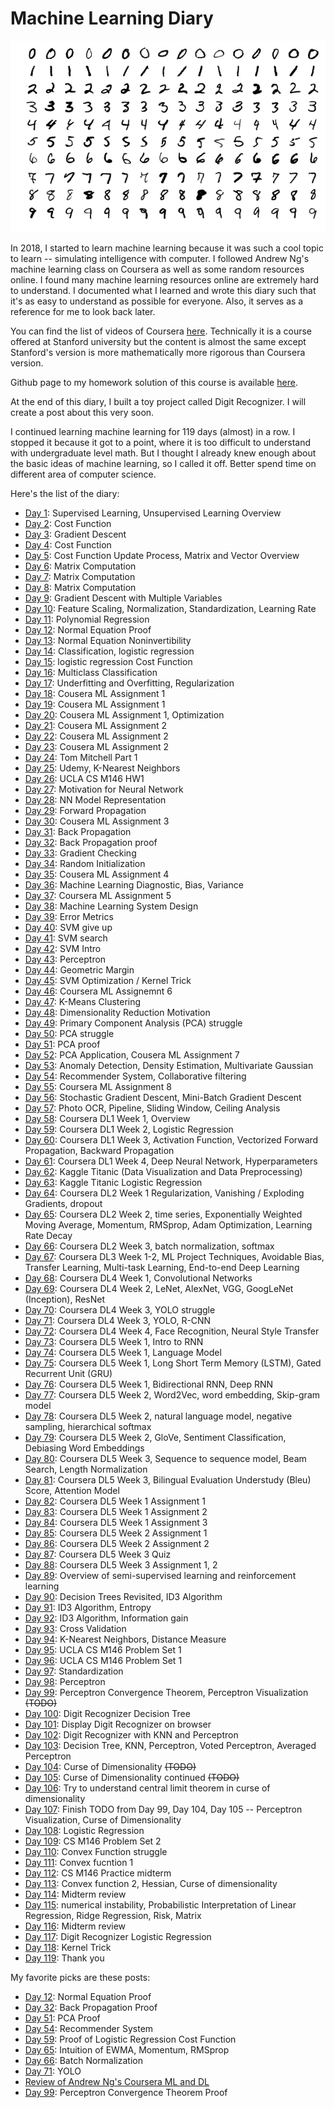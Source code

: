 # Machine Learning Diary

![mld](https://github.com/ioneone/ioneone.github.io/blob/develop/src/markdowns/machine-learning-diary/mld.png?raw=true)

In 2018, I started to learn machine learning because it was
such a cool topic to learn -- simulating intelligence with 
computer. I followed Andrew Ng's machine learning class on 
Coursera as well as some random resources online. I found 
many machine learning resources online are extremely hard 
to understand. I documented what I learned and wrote this 
diary such that it's as easy to understand as possible for 
everyone. Also, it serves as a reference for me to look 
back later.

You can find the list of videos of Coursera <a href="https://www.youtube.com/watch?v=UzxYlbK2c7E&list=PLA89DCFA6ADACE599">here</a>.
Technically it is a course offered at Stanford university 
but the content is almost the same except Stanford's version
is more mathematically more rigorous than Coursera version.

Github page to my homework solution of this course is available
<a href="https://github.com/ioneone/Coursera-Machine-Learning">here</a>.

At the end of this diary, I built a toy project called
Digit Recognizer. I will create a post about this very
soon.

I continued learning machine learning for 119 days (almost) in a row.
I stopped it because it got to a point, where it is too
difficult to understand with undergraduate level math.
But I thought I already knew enough about the basic
ideas of machine learning, so I called it off. Better 
spend time on different area of computer science.

Here's the list of the diary:
<ul>
<li><a href="https://medium.com/@ionejunhong/my-machine-learning-daiary-day-1-cb922e86ea42">Day 1</a>: Supervised Learning, Unsupervised Learning Overview</li>
<li><a href="https://medium.com/@ionejunhong/my-machine-learning-daiary-day-2-c972c3960e9f">Day 2</a>: Cost Function</li>
<li><a href="https://medium.com/@ionejunhong/my-machine-learning-daiary-day-3-874414becf20">Day 3</a>: Gradient Descent</li>
<li><a href="https://medium.com/@ionejunhong/my-machine-learning-daiary-day-4-e8b4eb02e7f8">Day 4</a>: Cost Function</li>
<li><a href="https://medium.com/@ionejunhong/my-machine-learning-daiary-day-5-5d9439bcb190">Day 5</a>: Cost Function Update Process, Matrix and Vector Overview</li>
<li><a href="https://medium.com/@ionejunhong/my-machine-learning-daiary-day-6-2f109d47c1dc">Day 6</a>: Matrix Computation</li>
<li><a href="https://medium.com/@ionejunhong/my-machine-learning-daiary-day-7-21dcae9ace8e">Day 7</a>: Matrix Computation</li>
<li><a href="https://medium.com/@ionejunhong/my-machine-learning-daiary-day-8-42ea360c0825">Day 8</a>: Matrix Computation</li>
<li><a href="https://medium.com/@ionejunhong/my-machine-learning-daiary-day-9-bf55c35d3aff">Day 9</a>: Gradient Descent with Multiple Variables</li>
<li><a href="https://medium.com/@ionejunhong/my-machine-learning-daiary-day-10-fcb1393400a1">Day 10</a>: Feature Scaling, Normalization, Standardization, Learning Rate</li>
<li><a href="https://medium.com/@ionejunhong/my-machine-learning-daiary-day-11-d32f79afdb16">Day 11</a>: Polynomial Regression</li>
<li><a href="https://medium.com/@ionejunhong/my-machine-learning-daiary-day-12-cf604d2a18">Day 12</a>: Normal Equation Proof</li>
<li><a href="https://medium.com/@ionejunhong/my-machine-learning-daiary-day-13-1944a46cad05">Day 13</a>: Normal Equation Noninvertibility</li>
<li><a href="https://medium.com/@ionejunhong/my-machine-learning-daiary-day-14-6cc611baa723">Day 14</a>: Classification, logistic regression</li>
<li><a href="https://medium.com/@ionejunhong/my-machine-learning-daiary-day-15-a34a20db61e">Day 15</a>: logistic regression Cost Function</li>
<li><a href="https://medium.com/@ionejunhong/my-machine-learning-daiary-day-16-d722be348eb4">Day 16</a>: Multiclass Classification</li>
<li><a href="https://medium.com/@ionejunhong/my-machine-learning-daiary-day-17-b2f2d5c12120">Day 17</a>: Underfitting and Overfitting, Regularization</li>
<li><a href="https://medium.com/@ionejunhong/my-machine-learning-daiary-day-18-88c166f6340c">Day 18</a>: Cousera ML Assignment 1</li>
<li><a href="https://medium.com/@ionejunhong/my-machine-learning-daiary-day-19-f30840cab5d9">Day 19</a>: Cousera ML Assignment 1</li>
<li><a href="https://medium.com/@ionejunhong/my-machine-learning-daiary-day-20-1ea66f42710c">Day 20</a>: Cousera ML Assignment 1, Optimization</li>
<li><a href="https://medium.com/@ionejunhong/my-machine-learning-daiary-day-21-ffc88c25ba99">Day 21</a>: Cousera ML Assignment 2</li>
<li><a href="https://medium.com/@ionejunhong/my-machine-learning-daiary-day-22-44749bd7b121">Day 22</a>: Cousera ML Assignment 2</li>
<li><a href="https://medium.com/@ionejunhong/my-machine-learning-daiary-day-23-bf2beda44005">Day 23</a>: Cousera ML Assignment 2</li>
<li><a href="https://medium.com/@ionejunhong/my-machine-learning-daiary-day-24-a527fc78514e">Day 24</a>: Tom Mitchell Part 1</li>
<li><a href="https://medium.com/@ionejunhong/my-machine-learning-daiary-day-25-f44f051269d3">Day 25</a>: Udemy, K-Nearest Neighbors</li>
<li><a href="https://medium.com/@ionejunhong/my-machine-learning-daiary-day-26-3c602548c27d">Day 26</a>: UCLA CS M146 HW1</li>
<li><a href="https://medium.com/@ionejunhong/my-machine-learning-daiary-day-27-6bcc72b02974">Day 27</a>: Motivation for Neural Network</li>
<li><a href="https://medium.com/@ionejunhong/my-machine-learning-daiary-day-28-d8e3397d6bcd">Day 28</a>: NN Model Representation</li>
<li><a href="https://medium.com/@ionejunhong/my-machine-learning-daiary-day-29-2bc130f41e71">Day 29</a>: Forward Propagation</li>
<li><a href="https://medium.com/@ionejunhong/my-machine-learning-daiary-day-30-74ac50e46b27">Day 30</a>: Cousera ML Assignment 3</li>
<li><a href="https://medium.com/@ionejunhong/my-machine-learning-daiary-day-31-85d7a1ab87d5">Day 31</a>: Back Propagation</li>
<li><a href="https://medium.com/@ionejunhong/my-machine-learning-daiary-day-32-cfff8d3ad916">Day 32</a>: Back Propagation proof</li>
<li><a href="https://medium.com/@ionejunhong/my-machine-learning-daiary-day-33-b71e25a3ac49">Day 33</a>: Gradient Checking</li>
<li><a href="https://medium.com/@ionejunhong/my-machine-learning-daiary-day-34-295b7e54ce2b">Day 34</a>: Random Initialization</li>
<li><a href="https://medium.com/@ionejunhong/my-machine-learning-daiary-day-35-5a8bd04de386">Day 35</a>: Cousera ML Assignment 4</li>
<li><a href="https://medium.com/@ionejunhong/my-machine-learning-daiary-day-36-2df42b37ab56">Day 36</a>: Machine Learning Diagnostic, Bias, Variance</li>
<li><a href="https://medium.com/@ionejunhong/my-machine-learning-daiary-day-37-2ddff4b88c8a">Day 37</a>: Coursera ML Assignment 5</li>
<li><a href="https://medium.com/@ionejunhong/my-machine-learning-daiary-day-38-4fc82ae60e76">Day 38</a>: Machine Learning System Design</li>
<li><a href="https://medium.com/@ionejunhong/my-machine-learning-daiary-day-39-165b8837aeed">Day 39</a>: Error Metrics</li>
<li><a href="https://medium.com/@ionejunhong/my-machine-learning-daiary-day-40-4be0688f4101">Day 40</a>: SVM give up</li>
<li><a href="https://medium.com/@ionejunhong/my-machine-learning-daiary-day-41-2e572bf2e4ce">Day 41</a>: SVM search</li>
<li><a href="https://medium.com/@ionejunhong/my-machine-learning-daiary-day-42-ccd9a9b40939">Day 42</a>: SVM Intro</li>
<li><a href="https://medium.com/@ionejunhong/my-machine-learning-daiary-day-43-f5f82c58a933">Day 43</a>: Perceptron</li>
<li><a href="https://medium.com/@ionejunhong/my-machine-learning-daiary-day-44-d403969c3c1f">Day 44</a>: Geometric Margin</li>
<li><a href="https://medium.com/@ionejunhong/my-machine-learning-daiary-day-45-d79ea1eb9b40">Day 45</a>: SVM Optimization / Kernel Trick</li>
<li><a href="https://medium.com/@ionejunhong/my-machine-learning-daiary-day-46-550b4d84c42a">Day 46</a>: Coursera ML Assignemnt 6</li>
<li><a href="https://medium.com/@ionejunhong/my-machine-learning-diary-day-47-995678cfd395">Day 47</a>: K-Means Clustering</li>
<li><a href="https://medium.com/@ionejunhong/my-machine-learning-diary-day-48-b182492ec8b7">Day 48</a>: Dimensionality Reduction Motivation</li>
<li><a href="https://medium.com/@ionejunhong/my-machine-learning-diary-day-49-cec3b5e73e56">Day 49</a>: Primary Component Analysis (PCA) struggle</li>
<li><a href="https://medium.com/@ionejunhong/my-machine-learning-diary-day-50-cd87ffc6f201">Day 50</a>: PCA struggle</li>
<li><a href="https://medium.com/@ionejunhong/my-machine-learning-diary-day-51-835fff858bd8">Day 51</a>: PCA proof</li>
<li><a href="https://medium.com/@ionejunhong/my-machine-learning-diary-day-52-30446a55ab82">Day 52</a>: PCA Application, Cousera ML Assignment 7</li>
<li><a href="https://medium.com/@ionejunhong/my-machine-learning-diary-day-53-cd9768e47d7b">Day 53</a>: Anomaly Detection, Density Estimation, Multivariate Gaussian</li>
<li><a href="https://medium.com/@ionejunhong/my-machine-learning-diary-day-54-15a18bf45b58">Day 54</a>: Recommender System, Collaborative filtering</li>
<li><a href="https://medium.com/@ionejunhong/my-machine-learning-diary-day-55-8d92ee9f5b76">Day 55</a>: Coursera ML Assignment 8</li>
<li><a href="https://medium.com/@ionejunhong/my-machine-learning-diary-day-56-db357d847356">Day 56</a>: Stochastic Gradient Descent, Mini-Batch Gradient Descent</li>
<li><a href="https://medium.com/@ionejunhong/my-machine-learning-diary-day-57-d649e20b596a">Day 57</a>: Photo OCR, Pipeline, Sliding Window, Ceiling Analysis</li>
<li><a href="https://medium.com/@ionejunhong/my-machine-learning-diary-day-58-e2de1016cda0">Day 58</a>: Coursera DL1 Week 1, Overview</li>
<li><a href="https://medium.com/@ionejunhong/my-machine-learning-diary-day-59-254e338f5625">Day 59</a>: Coursera DL1 Week 2, Logistic Regression</li>
<li><a href="https://medium.com/@ionejunhong/my-machine-learning-diary-day-60-b522c410ada8">Day 60</a>: Coursera DL1 Week 3, Activation Function, Vectorized Forward Propagation, Backward Propagation</li>
<li><a href="https://medium.com/@ionejunhong/my-machine-learning-diary-day-61-6e4fa7fb9b38">Day 61</a>: Coursera DL1 Week 4, Deep Neural Network, Hyperparameters</li>
<li><a href="https://medium.com/@ionejunhong/my-machine-learning-diary-day-62-6b9f94ac8dbe">Day 62</a>: Kaggle Titanic (Data Visualization and Data Preprocessing)</li>
<li><a href="https://medium.com/@ionejunhong/my-machine-learning-diary-day-63-5d343c8d3106">Day 63</a>: Kaggle Titanic Logistic Regression</li>
<li><a href="https://medium.com/@ionejunhong/my-machine-learning-diary-day-64-6aef0d4723ee">Day 64</a>: Coursera DL2 Week 1 Regularization, Vanishing / Exploding Gradients, dropout</li>
<li><a href="https://medium.com/@ionejunhong/my-machine-learning-diary-day-65-4b4fabe38ccd">Day 65</a>: Coursera DL2 Week 2, time series, Exponentially Weighted Moving Average, Momentum, RMSprop, Adam Optimization, Learning Rate Decay</li>
<li><a href="https://medium.com/@ionejunhong/my-machine-learning-diary-day-66-41bd486f783e">Day 66</a>: Coursera DL2 Week 3, batch normalization, softmax</li>
<li><a href="https://medium.com/@ionejunhong/my-machine-learning-diary-day-67-ed46e6994c8d">Day 67</a>: Coursera DL3 Week 1-2, ML Project Techniques, Avoidable Bias, Transfer Learning, Multi-task Learning, End-to-end Deep Learning</li>
<li><a href="https://medium.com/@ionejunhong/my-machine-learning-diary-day-68-f025d47e725">Day 68</a>: Coursera DL4 Week 1, Convolutional Networks</li>
<li><a href="https://medium.com/@ionejunhong/my-machine-learning-diary-day-69-b055552c8ee1">Day 69</a>: Coursera DL4 Week 2, LeNet, AlexNet, VGG, GoogLeNet (Inception), ResNet</li>
<li><a href="https://medium.com/@ionejunhong/my-machine-learning-diary-day-70-44d6b4812304">Day 70</a>: Coursera DL4 Week 3, YOLO struggle</li>
<li><a href="https://medium.com/@ionejunhong/my-machine-learning-diary-day-71-24f542f05008">Day 71</a>: Coursera DL4 Week 3, YOLO, R-CNN</li>
<li><a href="https://medium.com/@ionejunhong/my-machine-learning-diary-day-72-19a33c51739e">Day 72</a>: Coursera DL4 Week 4, Face Recognition, Neural Style Transfer</li>
<li><a href="https://medium.com/@ionejunhong/my-machine-learning-diary-day-73-d952eba89c22">Day 73</a>: Coursera DL5 Week 1, Intro to RNN</li>
<li><a href="https://medium.com/@ionejunhong/my-machine-learning-diary-day-74-48195f9e2ee2">Day 74</a>: Coursera DL5 Week 1, Language Model</li>
<li><a href="https://medium.com/@ionejunhong/my-machine-learning-diary-day-75-94e0a1ba2a1d">Day 75</a>: Coursera DL5 Week 1, Long Short Term Memory (LSTM), Gated Recurrent Unit (GRU)</li>
<li><a href="https://medium.com/@ionejunhong/my-machine-learning-diary-day-76-2dae44ecfaab">Day 76</a>: Coursera DL5 Week 1, Bidirectional RNN, Deep RNN</li>
<li><a href="https://medium.com/@ionejunhong/my-machine-learning-diary-day-77-cbdc7421de03">Day 77</a>: Coursera DL5 Week 2, Word2Vec, word embedding, Skip-gram model</li>
<li><a href="https://medium.com/@ionejunhong/my-machine-learning-diary-day-78-c36d602ca9bf">Day 78</a>: Coursera DL5 Week 2, natural language model, negative sampling, hierarchical softmax</li>
<li><a href="https://medium.com/@ionejunhong/my-machine-learning-diary-day-79-f4c7e2473421">Day 79</a>: Coursera DL5 Week 2, GloVe, Sentiment Classification, Debiasing Word Embeddings</li>
<li><a href="https://medium.com/@ionejunhong/my-machine-learning-diary-day-80-8c10d72a8824">Day 80</a>: Coursera DL5 Week 3, Sequence to sequence model, Beam Search, Length Normalization</li>
<li><a href="https://medium.com/@ionejunhong/my-machine-learning-diary-day-81-307677a4882f">Day 81</a>: Coursera DL5 Week 3, Bilingual Evaluation Understudy (Bleu) Score, Attention Model</li>
<li><a href="https://medium.com/@ionejunhong/my-machine-learning-diary-day-82-67cfc7f4302">Day 82</a>: Coursera DL5 Week 1 Assignment 1</li>
<li><a href="https://medium.com/@ionejunhong/my-machine-learning-diary-day-83-aa5c515f6d49">Day 83</a>: Coursera DL5 Week 1 Assignment 2</li>
<li><a href="https://medium.com/@ionejunhong/my-machine-learning-diary-day-84-1936c8d963eb">Day 84</a>: Coursera DL5 Week 1 Assignment 3</li>
<li><a href="https://medium.com/@ionejunhong/my-machine-learning-diary-day-85-dc86625b9431">Day 85</a>: Coursera DL5 Week 2 Assignment 1</li>
<li><a href="https://medium.com/@ionejunhong/my-machine-learning-diary-day-86-d1b0ce18c77c">Day 86</a>: Coursera DL5 Week 2 Assignment 2</li>
<li><a href="https://medium.com/@ionejunhong/my-machine-learning-diary-day-87-2d8337ce4b06">Day 87</a>: Coursera DL5 Week 3 Quiz</li>
<li><a href="https://medium.com/@ionejunhong/my-machine-learning-diary-day-88-9ae7b6f5b95a">Day 88</a>: Coursera DL5 Week 3 Assignment 1, 2</li>
<li><a href="https://medium.com/@ionejunhong/my-machine-learning-diary-day-89-13f511da310e">Day 89</a>: Overview of semi-supervised learning and reinforcement learning</li>
<li><a href="https://medium.com/@ionejunhong/my-machine-learning-diary-day-90-6756a7cf6813">Day 90</a>: Decision Trees Revisited, ID3 Algorithm</li>
<li><a href="https://medium.com/@ionejunhong/my-machine-learning-diary-day-91-1be1f2275abf">Day 91</a>: ID3 Algorithm, Entropy</li>
<li><a href="https://medium.com/@ionejunhong/my-machine-learning-diary-day-92-9f65a868c63b">Day 92</a>: ID3 Algorithm, Information gain</li>
<li><a href="https://medium.com/@ionejunhong/my-machine-learning-diary-day-93-3785915643ed">Day 93</a>: Cross Validation</li>
<li><a href="https://medium.com/@ionejunhong/my-machine-learning-diary-day-94-4058a1609c6f">Day 94</a>: K-Nearest Neighbors, Distance Measure</li>
<li><a href="https://medium.com/@ionejunhong/my-machine-learning-diary-day-95-9a662ea9f0e1">Day 95</a>: UCLA CS M146 Problem Set 1</li>
<li><a href="https://medium.com/@ionejunhong/my-machine-learning-diary-day-96-f239828e5da4">Day 96</a>: UCLA CS M146 Problem Set 1</li>
<li><a href="https://medium.com/@ionejunhong/my-machine-learning-diary-day-97-817271d8a233">Day 97</a>: Standardization</li>
<li><a href="https://medium.com/@ionejunhong/my-machine-learning-diary-day-98-25bf0ce1ea13">Day 98</a>: Perceptron</li>
<li><a href="https://medium.com/@ionejunhong/my-machine-learning-diary-day-99-8ffcaab16e74">Day 99</a>: Perceptron Convergence Theorem, Perceptron Visualization <del>(TODO)</del></li>
<li><a href="https://medium.com/@ionejunhong/my-machine-learning-diary-day-100-a469bf770da4">Day 100</a>: Digit Recognizer Decision Tree</li>
<li><a href="https://medium.com/@ionejunhong/my-machine-learning-diary-day-101-56f91f4bc57a">Day 101</a>: Display Digit Recognizer on browser</li>
<li><a href="https://medium.com/@ionejunhong/my-machine-learning-diary-day-102-a38b3fa6ed17">Day 102</a>: Digit Recognizer with KNN and Perceptron</li>
<li><a href="https://medium.com/@ionejunhong/my-machine-learning-diary-day-103-7912f82dba3d">Day 103</a>: Decision Tree, KNN, Perceptron, Voted Perceptron, Averaged Perceptron</li>
<li><a href="https://medium.com/@ionejunhong/my-machine-learning-diary-day-104-7fce3c3748fd">Day 104</a>: Curse of Dimensionality <del>(TODO)</del></li>
<li><a href="https://medium.com/@ionejunhong/my-machine-learning-diary-day-105-11143297177b">Day 105</a>: Curse of Dimensionality continued <del>(TODO)</del></li>
<li><a href="https://medium.com/@ionejunhong/my-machine-learning-diary-day-106-2cbc9973b094">Day 106</a>: Try to understand central limit theorem in curse of dimensionality</li>
<li><a href="https://medium.com/@ionejunhong/my-machine-learning-diary-day-107-363d75c81262">Day 107</a>: Finish TODO from Day 99, Day 104, Day 105 -- Perceptron Visualization, Curse of Dimensionality</li>
<li><a href="https://medium.com/@ionejunhong/my-machine-learning-diary-day-108-8d9f00794e7e">Day 108</a>: Logistic Regression</li>
<li><a href="https://medium.com/@ionejunhong/my-machine-learning-diary-day-109-bc4149e169da">Day 109</a>: CS M146 Problem Set 2</li>
<li><a href="https://medium.com/@ionejunhong/my-machine-learning-diary-day-110-436168707d06">Day 110</a>: Convex Function struggle</li>
<li><a href="https://medium.com/@ionejunhong/my-machine-learning-diary-day-111-a24323920441">Day 111</a>: Convex fucntion 1</li>
<li><a href="https://medium.com/@ionejunhong/my-machine-learning-diary-day-112-3e0d778473fd">Day 112</a>: CS M146 Practice midterm</li>
<li><a href="https://medium.com/@ionejunhong/my-machine-learning-diary-day-113-4744209c622a">Day 113</a>: Convex function 2, Hessian, Curse of dimensionality</li>
<li><a href="https://medium.com/@ionejunhong/my-machine-learning-diary-day-114-eb0ce9b9281a">Day 114</a>: Midterm review</li>
<li><a href="https://medium.com/@ionejunhong/my-machine-learning-diary-day-115-cc705610e757">Day 115</a>: numerical instability, Probabilistic Interpretation of Linear Regression, Ridge Regression, Risk, Matrix</li>
<li><a href="https://medium.com/@ionejunhong/my-machine-learning-diary-day-116-51832296994e">Day 116</a>: Midterm review</li>
<li><a href="https://medium.com/@ionejunhong/my-machine-learning-diary-day-117-4c0c6f23743c">Day 117</a>: Digit Recognizer Logistic Regression</li>
<li><a href="https://medium.com/@ionejunhong/my-machine-learning-diary-day-118-7f7676ca7b8f">Day 118</a>: Kernel Trick</li>
<li><a href="https://medium.com/@ionejunhong/my-machine-learning-diary-day-119-67baf8bba451">Day 119</a>: Thank you</li>
</ul>

My favorite picks are these posts:
<ul>
<li><a href="https://medium.com/@ionejunhong/my-machine-learning-daiary-day-12-cf604d2a18">Day 12</a>: Normal Equation Proof</li>
<li><a href="https://medium.com/@ionejunhong/my-machine-learning-daiary-day-32-cfff8d3ad916">Day 32</a>: Back Propagation Proof</li>
<li><a href="https://medium.com/@ionejunhong/my-machine-learning-diary-day-51-835fff858bd8">Day 51</a>: PCA Proof</li>
<li><a href="https://medium.com/@ionejunhong/my-machine-learning-diary-day-54-15a18bf45b58">Day 54</a>: Recommender System</li>
<li><a href="https://medium.com/@ionejunhong/my-machine-learning-diary-day-59-254e338f5625">Day 59</a>: Proof of Logistic Regression Cost Function</li>
<li><a href="https://medium.com/@ionejunhong/my-machine-learning-diary-day-65-4b4fabe38ccd">Day 65</a>: Intuition of EWMA, Momentum, RMSprop</li>
<li><a href="https://medium.com/@ionejunhong/my-machine-learning-diary-day-66-41bd486f783e">Day 66</a>: Batch Normalization</li>
<li><a href="https://medium.com/@ionejunhong/my-machine-learning-diary-day-71-24f542f05008">Day 71</a>: YOLO</li>
<li><a href="https://medium.com/@ionejunhong/review-of-andrew-ngs-machine-learning-and-deep-learning-specialization-courses-on-coursera-4f9dc92437e4">Review of Andrew Ng's Coursera ML and DL</a></li>
<li><a href="https://medium.com/@ionejunhong/my-machine-learning-diary-day-99-8ffcaab16e74">Day 99</a>: Perceptron Convergence Theorem Proof</li>
</ul>
